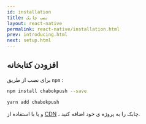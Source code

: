 ```yaml
---
id: installation
title: نصب چابک
layout: react-native
permalink: react-native/installation.html
prev: introducing.html
next: setup.html
---
```


## افزودن کتابخانه

برای نصب از طریق `npm` :

```bash
npm install chabokpush --save
```
```bash
yarn add chabokpush
```
و یا با استفاده از [CDN](https://unpkg.com/chabokpush@0.1.6/dist/chabokpush.min.js) ، چابک را به پروژه ی خود اضافه کنید.
